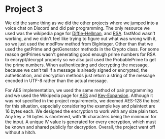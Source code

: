 # Project 3
We did the same thing as we did the other projects where we jumped into a voice chat on Discord and did pair programming. The only resource we used was the wikipedia page for [Diffie-Hellman](https://en.wikipedia.org/wiki/Diffie%E2%80%93Hellman_key_exchange), and [RSA](https://en.wikipedia.org/wiki/RSA_cryptosystem). fastMod wasn't working, and we didn't feel like trying to figure out what was wrong with it, so we just used the modPow method from BigInteger. Other than that we used the getPrime and getGenerator methods in the Crypto class. For some reason getPrimes wasn't generating good enough prime numbers for RSA to encrypt/decrypt properly so we also just used the ProbablePrime to get the prime numbers. When authenticating and decrypting the message, because we can't tell if a message is already signed or encrypted, the authetication, and decryption methods just return a string of the message encoded in UTF-8 rather than the actual message.

For AES implementation, we used the same method of pair programming and we used the Wikipedia page for [AES](https://en.wikipedia.org/wiki/Advanced_Encryption_Standard) and [Key-Expansion](https://en.wikipedia.org/wiki/AES_key_schedule). Although it was not specified in the project requirements, we deemed AES-128 the best for this situation, especially considering the example key and plaintext are 16 bytes each. We designed the encryption to work with any size plain text. Any key > 16 bytes is shortened, with 16 characters being the minimum for the input. A unique IV value is generated for every encryption, which must be known and shared publicly for decryption. Overall, the project went off without a hitch.